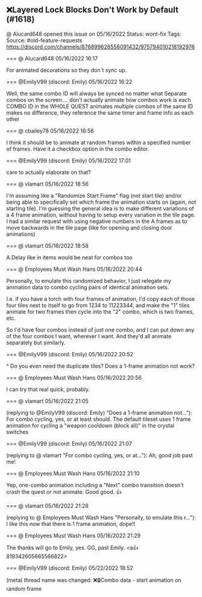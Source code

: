 ## ❌Layered Lock Blocks Don't Work by Default (#1618)
@ Alucard648 opened this issue on 05/16/2022
Status: wont-fix
Tags: 
Source: #old-feature-requests https://discord.com/channels/876899628556091432/975794010218192976


=== @ Alucard648 05/16/2022 16:17

For animated decorations so they don`t sync up.

=== @EmilyV99 (discord: Emily) 05/16/2022 16:22

Well, the same combo ID will always be synced
no matter what
Separate combos on the screen.... don't actually animate
how combos work is
each COMBO ID in the WHOLE QUEST animates
multiple combos of the same ID makes no difference, they reference the same timer and frame info as each other

=== @ cbailey78 05/16/2022 16:56

I think it should be to animate at random frames within a specified number of frames.  Have it a checkbox option in the combo editor.

=== @EmilyV99 (discord: Emily) 05/16/2022 17:01

care to actually elaborate on that?

=== @ vlamart 05/16/2022 18:56

I'm assuming like a "Randomize Start Frame" flag (not start tile) and/or being able to specifically set which frame the animation starts on (again, not starting tile). I'm guessing the general idea is to make different variations of a 4 frame animation, without having to setup every variation in the tile page. I had a similar request with using negative numbers in the A.frames as to move backwards in the tile page (like for opening and closing door animations)

=== @ vlamart 05/16/2022 18:58

A.Delay like in items would be neat for combos too

=== @ Employees Must Wash Hans 05/16/2022 20:44

Personally, to emulate this randomized behavior, I just relegate my animation data to combo cycling pairs of identical animation sets. 

I.e. if you have a torch with four frames of animation, I'd copy each of those four tiles next to itself to go from 1234 to 11223344, and make the "1" tiles animate for two frames then cycle into the "2" combo, which is two frames, etc. 

 So I'd have four combos
instead of just one combo, and I can put down any of the four combos I want, wherever I want.
And they'd all animate separately but similarly.

=== @EmilyV99 (discord: Emily) 05/16/2022 20:52

^
Do you even need the duplicate tiles?
Does a 1-frame animation not work?

=== @ Employees Must Wash Hans 05/16/2022 20:56

I can try that real quick, probably.

=== @ vlamart 05/16/2022 21:05

(replying to @EmilyV99 (discord: Emily) "Does a 1-frame animation not…"): For combo cycling, yes, or at least should. The default tileset uses 1 frame animation for cycling a "weapon cooldown (block all)" in the crystal switches

=== @EmilyV99 (discord: Emily) 05/16/2022 21:07

(replying to @ vlamart "For combo cycling, yes, or at…"): Ah, good job past me!

=== @ Employees Must Wash Hans 05/16/2022 21:10

Yep, one-combo animation including a "Next" combo transition doesn't crash the quest or not animate.  Good good.  👍

=== @ vlamart 05/16/2022 21:28

(replying to @ Employees Must Wash Hans "Personally, to emulate this r…"): I like this now that there is 1 frame animation, dope!!

=== @ Employees Must Wash Hans 05/16/2022 21:29

The thanks will go to Emily, yes.  GG, past Emily.  <a:thumbsup:819342605665566822>

=== @EmilyV99 (discord: Emily) 05/22/2022 18:52

(meta) thread name was changed: ❌🔒Combo data - start animation on random frame
